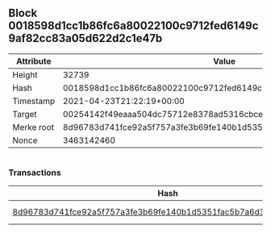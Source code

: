 ## Block 0018598d1cc1b86fc6a80022100c9712fed6149c9af82cc83a05d622d2c1e47b

Attribute | Value
--- | ---
Height | 32739
Hash | 0018598d1cc1b86fc6a80022100c9712fed6149c9af82cc83a05d622d2c1e47b
Timestamp | 2021-04-23T21:22:19+00:00
Target | 00254142f49eaaa504dc75712e8378ad5316cbcead634704b3734b6271167cc4
Merke root | 8d96783d741fce92a5f757a3fe3b69fe140b1d5351fac5b7a6d3ddac7b2063f8
Nonce | 3463142460

```

```

### Transactions

Hash | Amount
--- | ---
[8d96783d741fce92a5f757a3fe3b69fe140b1d5351fac5b7a6d3ddac7b2063f8](8d96783d741fce92a5f757a3fe3b69fe140b1d5351fac5b7a6d3ddac7b2063f8.md) | 10.00000000 SKEPTI 
